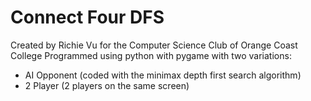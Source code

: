 # Connect Four DFS

Created by Richie Vu for the Computer Science Club of Orange Coast College
Programmed using python with pygame with two variations:
* AI Opponent (coded with the minimax depth first search algorithm)
* 2 Player (2 players on the same screen)